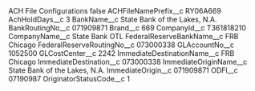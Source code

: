 <?xml version="1.0" encoding="UTF-8"?>
<CustomMetadata xmlns="http://soap.sforce.com/2006/04/metadata" xmlns:xsi="http://www.w3.org/2001/XMLSchema-instance" xmlns:xsd="http://www.w3.org/2001/XMLSchema">
    <label>ACH File Configurations</label>
    <protected>false</protected>
    <values>
        <field>ACHFileNamePrefix__c</field>
        <value xsi:type="xsd:string">RY06A669</value>
    </values>
    <values>
        <field>AchHoldDays__c</field>
        <value xsi:type="xsd:string">3</value>
    </values>
    <values>
        <field>BankName__c</field>
        <value xsi:type="xsd:string">State Bank of the Lakes, N.A.</value>
    </values>
    <values>
        <field>BankRoutingNo__c</field>
        <value xsi:type="xsd:string">071909871</value>
    </values>
    <values>
        <field>Brand__c</field>
        <value xsi:type="xsd:string">669</value>
    </values>
    <values>
        <field>CompanyId__c</field>
        <value xsi:type="xsd:string">T361818210</value>
    </values>
    <values>
        <field>CompanyName__c</field>
        <value xsi:type="xsd:string">State Bank OTL</value>
    </values>
    <values>
        <field>FederalReserveBankName__c</field>
        <value xsi:type="xsd:string">FRB Chicago</value>
    </values>
    <values>
        <field>FederalReserveRoutingNo__c</field>
        <value xsi:type="xsd:string">073000338</value>
    </values>
    <values>
        <field>GLAccountNo__c</field>
        <value xsi:type="xsd:string">1052500</value>
    </values>
    <values>
        <field>GLCostCenter__c</field>
        <value xsi:type="xsd:string">2242</value>
    </values>
    <values>
        <field>ImmediateDestinationName__c</field>
        <value xsi:type="xsd:string">FRB Chicago</value>
    </values>
    <values>
        <field>ImmediateDestination__c</field>
        <value xsi:type="xsd:string">073000338</value>
    </values>
    <values>
        <field>ImmediateOriginName__c</field>
        <value xsi:type="xsd:string">State Bank of the Lakes, N.A.</value>
    </values>
    <values>
        <field>ImmediateOrigin__c</field>
        <value xsi:type="xsd:string">071909871</value>
    </values>
    <values>
        <field>ODFI__c</field>
        <value xsi:type="xsd:string">07190987</value>
    </values>
    <values>
        <field>OriginatorStatusCode__c</field>
        <value xsi:type="xsd:string">1</value>
    </values>
</CustomMetadata>
